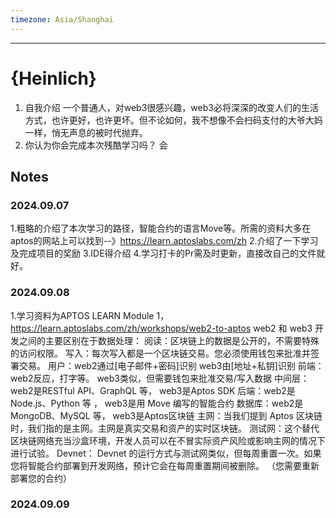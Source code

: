 ```yaml
---
timezone: Asia/Shanghai
---
```


---

# {Heinlich}

1. 自我介绍
   一个普通人，对web3很感兴趣，web3必将深深的改变人们的生活方式，也许更好，也许更坏。但不论如何，我不想像不会扫码支付的大爷大妈一样，悄无声息的被时代抛弃。
3. 你认为你会完成本次残酷学习吗？
   会

## Notes

<!-- Content_START -->

### 2024.09.07
1.粗略的介绍了本次学习的路径，智能合约的语言Move等。所需的资料大多在aptos的网站上可以找到--》https://learn.aptoslabs.com/zh
2.介绍了一下学习及完成项目的奖励
3.IDE得介绍
4.学习打卡的Pr需及时更新，直接改自己的文件就好。

### 2024.09.08
1.学习资料为APTOS LEARN Module 1，https://learn.aptoslabs.com/zh/workshops/web2-to-aptos
web2 和 web3 开发之间的主要区别在于数据处理：
阅读：区块链上的数据是公开的，不需要特殊的访问权限。
写入：每次写入都是一个区块链交易。您必须使用钱包来批准并签署交易。
用户：web2通过[电子邮件+密码]识别	web3由[地址+私钥]识别
前端：web2反应，打字等。    web3类似，但需要钱包来批准交易/写入数据
中间层：web2是RESTful API、GraphQL 等，  web3是Aptos SDK
后端：web2是Node.js、Python 等 ， web3是用 Move 编写的智能合约
数据库：web2是MongoDB、MySQL 等， web3是Aptos区块链
主网：当我们提到 Aptos 区块链时，我们指的是主网。主网是真实交易和资产的实时区块链。
测试网：这个替代区块链网络充当沙盒环境，开发人员可以在不冒实际资产风险或影响主网的情况下进行试验。
Devnet： Devnet 的运行方式与测试网类似，但每周重置一次。如果您将智能合约部署到开发网络，预计它会在每周重置期间被删除。 （您需要重新部署您的合约）
### 2024.09.09
<!-- Content_END -->
